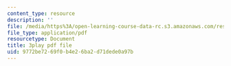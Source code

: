 ```yaml
---
content_type: resource
description: ''
file: /media/https%3A/open-learning-course-data-rc.s3.amazonaws.com/res-6-012-introduction-to-probability-spring-2018/9772be7269f0b4e26ba2d71dede0a97b_XKYpKYspe1w.pdf
file_type: application/pdf
resourcetype: Document
title: 3play pdf file
uid: 9772be72-69f0-b4e2-6ba2-d71dede0a97b
---
```

